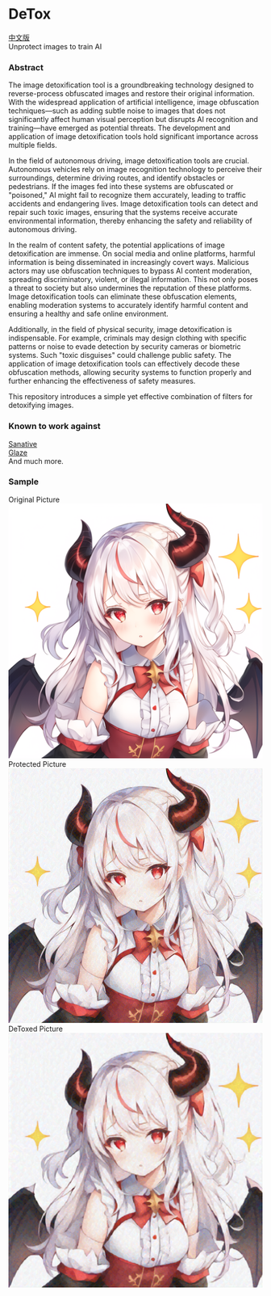 # DeTox
[中文版](./README_CN.md)  
Unprotect images to train AI

### Abstract

The image detoxification tool is a groundbreaking technology designed to reverse-process obfuscated images and restore their original information. With the widespread application of artificial intelligence, image obfuscation techniques—such as adding subtle noise to images that does not significantly affect human visual perception but disrupts AI recognition and training—have emerged as potential threats. The development and application of image detoxification tools hold significant importance across multiple fields.

In the field of autonomous driving, image detoxification tools are crucial. Autonomous vehicles rely on image recognition technology to perceive their surroundings, determine driving routes, and identify obstacles or pedestrians. If the images fed into these systems are obfuscated or "poisoned," AI might fail to recognize them accurately, leading to traffic accidents and endangering lives. Image detoxification tools can detect and repair such toxic images, ensuring that the systems receive accurate environmental information, thereby enhancing the safety and reliability of autonomous driving.

In the realm of content safety, the potential applications of image detoxification are immense. On social media and online platforms, harmful information is being disseminated in increasingly covert ways. Malicious actors may use obfuscation techniques to bypass AI content moderation, spreading discriminatory, violent, or illegal information. This not only poses a threat to society but also undermines the reputation of these platforms. Image detoxification tools can eliminate these obfuscation elements, enabling moderation systems to accurately identify harmful content and ensuring a healthy and safe online environment.

Additionally, in the field of physical security, image detoxification is indispensable. For example, criminals may design clothing with specific patterns or noise to evade detection by security cameras or biometric systems. Such "toxic disguises" could challenge public safety. The application of image detoxification tools can effectively decode these obfuscation methods, allowing security systems to function properly and further enhancing the effectiveness of safety measures.

This repository introduces a simple yet effective combination of filters for detoxifying images.

### Known to work against

[Sanative](https://app.sanative.ai/shield)  
[Glaze](https://glaze.cs.uchicago.edu/what-is-glaze.html)  
And much more.  

### Sample
Original Picture  
![Original Picture](./or.png)  
Protected Picture  
![Protected Picture](./pr.png)  
DeToxed Picture  
![DeToxed Picture](./done.png)  
